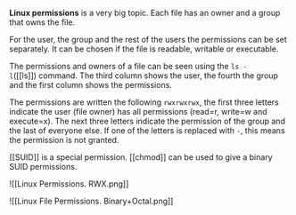 **Linux permissions** is a very big topic. Each file has an owner and a group that owns the file. 

For the user, the group and the rest of the users the permissions can be set separately. It can be chosen if the file is readable, writable or executable. 

The permissions and owners of a file can be seen using the `ls -l`([[ls]]) command. The third column shows the user, the fourth the group and the first column shows the permissions. 

The permissions are written the following `rwxrwxrwx`, the first three letters indicate the user (file owner) has all permissions (read=r, write=w and execute=x). The next three letters indicate the permission of the group and the last of everyone else. If one of the letters is replaced with `-`, this means the permission is not granted.

[[SUID]] is a special permission. [[chmod]] can be used to give a binary SUID permissions.

![[Linux Permissions. RWX.png]]

![[Linux File Permissions. Binary+Octal.png]]
